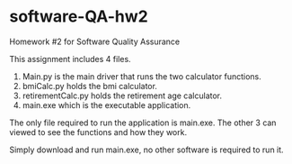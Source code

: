 # software-QA-hw2
Homework #2 for Software Quality Assurance

This assignment includes 4 files.

1. Main.py is the main driver that runs the two calculator functions.
2. bmiCalc.py holds the bmi calculator.
3. retirementCalc.py holds the retirement age calculator.
4. main.exe which is the executable application.

The only file required to run the application is main.exe.  The other 3 can viewed to see the functions and how they work.

Simply download and run main.exe, no other software is required to run it.
